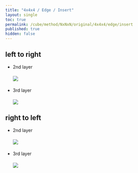 ```yaml
---
title: "4x4x4 / Edge / Insert"
layout: single
toc: true
permalink: /cube/method/NxNxN/original/4x4x4/edge/insert
published: true
hidden: false
---
```


<head>
  <base target="_blank">
  <style>
    img {
      max-width: 250px;
    }
    .img-wrapper {
      margin: 20px 0px;
    }
  </style>
</head>



## left to right

- 2nd layer
  <div class="img-wrapper">
    <a href="https://alpha.twizzle.net/edit/?puzzle=4x4x4&setup-anchor=end&alg=U+R+U+R%27+U%27+2F+U+R+U%27+R%27+2F%27&stickering=F2L">
      <img src="https://user-images.githubusercontent.com/92285528/215315279-822622c0-0a86-42a2-8c5b-57e8a6a5edd3.png">
    </a>
  </div>
- 3rd layer
  <div class="img-wrapper">
    <a href="https://alpha.twizzle.net/edit/?puzzle=4x4x4&setup-anchor=end&alg=U+R+U+R%27+U%27+3F+U+R+U%27+R%27+3F%27&stickering=F2L">
      <img src="https://user-images.githubusercontent.com/92285528/220963802-3f5e0179-adf2-4355-94c2-c4a4a8da8e36.png">
    </a>
  </div>



## right to left

- 2nd layer
  <div class="img-wrapper">
    <a href="https://alpha.twizzle.net/edit/?puzzle=4x4x4&setup-anchor=end&alg=U%27+F%27+U%27+F+U+2R%27+U%27+F%27+U+F+2R&stickering=F2L">
      <img src="https://user-images.githubusercontent.com/92285528/215315377-28fba903-7468-40bb-9619-6f16945deb52.png">
    </a>
  </div>
- 3rd layer
  <div class="img-wrapper">
    <a href="https://alpha.twizzle.net/edit/?puzzle=4x4x4&setup-anchor=end&alg=U%27+F%27+U%27+F+U+3R%27+U%27+F%27+U+F+3R&stickering=F2L">
      <img src="https://user-images.githubusercontent.com/92285528/220964205-1e87296a-66d4-4911-baf1-88a2435dd75f.png">
    </a>
  </div>
